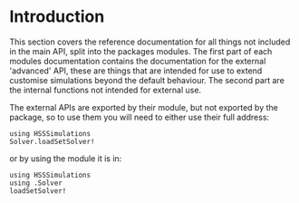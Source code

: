 # Introduction

This section covers the reference documentation for all things not included in
the main API, split into the packages modules. The first part of each modules
documentation contains the documentation for the external 'advanced' API, these
are things that are intended for use to extend customise simulations beyond the
default behaviour. The second part are the internal functions not intended for
external use.

The external APIs are exported by their module, but not exported by the package,
so to use them you will need to either use their full address:

```@repl
using HSSSimulations
Solver.loadSetSolver!
```

or by using the module it is in:

```@repl
using HSSSimulations
using .Solver
loadSetSolver!
```

